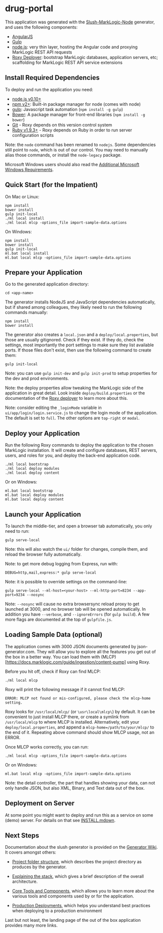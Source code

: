 # drug-portal

This application was generated with the [Slush-MarkLogic-Node](https://github.com/marklogic/slush-marklogic-node)
generator, and uses the following components:

- [AngularJS](https://angularjs.org/)
- [Gulp](http://gulpjs.com/)
- [node.js](http://nodejs.org/): very thin layer, hosting the Angular code and proxying MarkLogic REST API requests
- [Roxy Deployer](https://github.com/marklogic/roxy): bootstrap MarkLogic databases, application servers, etc; scaffolding for MarkLogic REST API service extensions

## Install Required Dependencies

To deploy and run the application you need:

- [node.js v0.10+](http://nodejs.org/download/)
- [npm v2+](https://www.npmjs.com/): Built-in package manager for node (comes with node)
- [gulp](http://gulpjs.com/): Javascript task automation (`npm install -g gulp`)
- [Bower](http://bower.io/): A package manager for front-end libraries (`npm install -g bower`)
- [Git](https://git-scm.com/) - Roxy depends on this version control system
- [Ruby v1.9.3+](https://www.ruby-lang.org/en/documentation/installation/) - Roxy
  depends on Ruby in order to run server configuration scripts

Note: the `node` command has been renamed to `nodejs`. Some dependencies still point to `node`, which is out of our control.
You may need to manually alias those commands, or install the `node-legacy` package.

Microsoft Windows users should also read the [Additional Microsoft Windows Requirements](WINDOWS.mdown).

## Quick Start (for the Impatient)

On Mac or Linux:

    npm install
    bower install
    gulp init-local
    ./ml local install
    ./ml local mlcp -options_file import-sample-data.options

On Windows:

    npm install
    bower install
    gulp init-local
    ml.bat local install
    ml.bat local mlcp -options_file import-sample-data.options

## Prepare your Application

Go to the generated application directory:

    cd <app-name>

The generator installs NodeJS and JavaScript dependencies automatically,
but if shared among colleagues, they likely need to run the following commands
manually:

    npm install
    bower install

The generator also creates a `local.json` and a `deploy/local.properties`, but
those are usually gitignored. Check if they exist. If they do, check the settings,
most importantly the port settings to make sure they list available ports. If
those files don't exist, then use the following command to create them:

    gulp init-local

Note: you can use `gulp init-dev` and `gulp init-prod` to setup properties for
the dev and prod environments.

Note: the deploy properties allow tweaking the MarkLogic side of the application
in great detail. Look inside `deploy/build.properties` or the documentation of
the [Roxy deployer](https://github.com/marklogic/roxy) to learn more about this.

Note: consider editing the `_loginMode` variable in `ui/app/login/login.service.js`
to change the login mode of the application. The default is set to `full`. The
other options are `top-right` or `modal`.

## Deploy your Application

Run the following Roxy commands to deploy the application to the chosen MarkLogic
installation. It will create and configure databases, REST servers, users, and
roles for you, and deploy the back-end application code.

    ./ml local bootstrap
    ./ml local deploy modules
    ./ml local deploy content

Or on Windows:

    ml.bat local bootstrap
    ml.bat local deploy modules
    ml.bat local deploy content

## Launch your Application

To launch the middle-tier, and open a browser tab automatically, you only need to run:

    gulp serve-local

Note: this will also watch the `ui/` folder for changes, compile them, and reload the
browser fully automatically.

Note: to get more debug logging from Express, run with:

    DEBUG=http,mail,express:* gulp serve-local

Note: it is possible to override settings on the command-line:

    gulp serve-local --ml-host=<your-host> --ml-http-port=8234 --app-port=9234 --nosync

Note: `--nosync` will cause no extra browsersync reload proxy to get launched at 3000,
and no browser tab will be opened automatically. In addition you have `--verbose`, and
`--ignoreErrors` (for `gulp build`). A few more flags are documented at the top of
`gulpfile.js`.

## Loading Sample Data (optional)

The application comes with 3000 JSON documents generated by json-generator.com. They
will allow you to explore all the features you get out of the box in a better way. You
can load them with (MLCP)[https://docs.marklogic.com/guide/ingestion/content-pump] using
Roxy.

Before you hit off, check if Roxy can find MLCP:

    ./ml local mlcp

Roxy will print the following message if it cannot find MLCP:

    ERROR: MLCP not found or mis-configured, please check the mlcp-home setting.

Roxy looks for `/usr/local/mlcp/` (or `\usr\local\mlcp\`) by default. It can be
convenient to just install MLCP there, or create a symlink from `/usr/local/mlcp`
to where MLCP is installed. Alternatively, edit your `deploy/local.properties`, and
append a `mlcp-home=/path/to/your/mlcp/` to the end of it. Repeating above command
should show MLCP usage, not an ERROR.

Once MLCP works correctly, you can run:

    ./ml local mlcp -options_file import-sample-data.options

Or on Windows:

    ml.bat local mlcp -options_file import-sample-data.options

Note: the detail controller, the part that handles showing your data, can not only
handle JSON, but also XML, Binary, and Text data out of the box.

## Deployment on Server

At some point you might want to deploy and run this as a service on some
(demo) server. For details on that see [INSTALL.mdown](INSTALL.mdown).

## Next Steps

Documentation about the slush generator is provided on the [Generator Wiki](https://github.com/marklogic/slush-marklogic-node/wiki). It covers amongst others:

- [Project folder structure](https://github.com/marklogic/slush-marklogic-node/wiki/Project-folder-structure), which describes the project directory as produces by the generator.

- [Explaining the stack](https://github.com/marklogic/slush-marklogic-node/wiki/Explaining-the-stack), which gives a brief description of the overall architecture.

- [Core Tools and Components](https://github.com/marklogic/slush-marklogic-node/wiki/Core-Tools-and-Components), which allows you to learn more about the various tools and components used by or for the application.

- [Production Deployments](https://github.com/marklogic/slush-marklogic-node/wiki/Run-In-Production), which helps you understand best practices when deploying to a production environment

Last but not least, the landing page of the out of the box application provides many more links.
